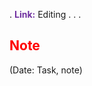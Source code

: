 .
<span style="font-weight:bold; color:rgb(112, 48, 160)">Link:</span> Editing
.
.
.
## <span style="color:rgb(255, 0, 0)">Note</span> 
(Date: Task, note)